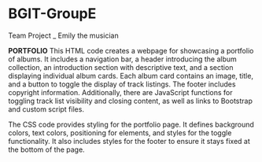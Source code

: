 # BGIT-GroupE
Team Project _ Emily the musician

**PORTFOLIO**
This HTML code creates a webpage for showcasing a portfolio of albums. It includes a navigation bar, a header introducing the album collection, an introduction section with descriptive text, and a section displaying individual album cards. Each album card contains an image, title, and a button to toggle the display of track listings. The footer includes copyright information. Additionally, there are JavaScript functions for toggling track list visibility and closing content, as well as links to Bootstrap and custom script files.

The CSS code provides styling for the portfolio page. It defines background colors, text colors, positioning for elements, and styles for the toggle functionality. It also includes styles for the footer to ensure it stays fixed at the bottom of the page.